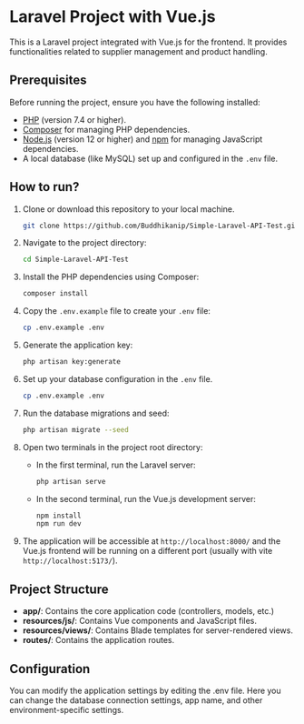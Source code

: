# Laravel Project with Vue.js

This is a Laravel project integrated with Vue.js for the frontend. It provides functionalities related to supplier management and product handling.

## Prerequisites

Before running the project, ensure you have the following installed:

-   [PHP](https://www.php.net/) (version 7.4 or higher).
-   [Composer](https://getcomposer.org/) for managing PHP dependencies.
-   [Node.js](https://nodejs.org/) (version 12 or higher) and [npm](https://www.npmjs.com/) for managing JavaScript dependencies.
-   A local database (like MySQL) set up and configured in the `.env` file.

## How to run?

1. Clone or download this repository to your local machine.

    ```bash
    git clone https://github.com/Buddhikanip/Simple-Laravel-API-Test.git
    ```

2. Navigate to the project directory:
    ```bash
    cd Simple-Laravel-API-Test
    ```
3. Install the PHP dependencies using Composer:
    ```bash
    composer install
    ```
4. Copy the `.env.example` file to create your `.env` file:
    ```bash
    cp .env.example .env
    ```
5. Generate the application key:
    ```bash
    php artisan key:generate
    ```
6. Set up your database configuration in the `.env` file.
    ```bash
    cp .env.example .env
    ```
7. Run the database migrations and seed:
    ```bash
    php artisan migrate --seed
    ```
8. Open two terminals in the project root directory:

    - In the first terminal, run the Laravel server:

        ```bash
        php artisan serve
        ```

    - In the second terminal, run the Vue.js development server:
        ```bash
        npm install
        npm run dev
        ```

9. The application will be accessible at `http://localhost:8000/` and the Vue.js frontend will be running on a different port (usually with vite `http://localhost:5173/`).

## Project Structure

-   **app/**: Contains the core application code (controllers, models, etc.)
-   **resources/js/**: Contains Vue components and JavaScript files.
-   **resources/views/**: Contains Blade templates for server-rendered views.
-   **routes/**: Contains the application routes.

## Configuration

You can modify the application settings by editing the .env file. Here you can change the database connection settings, app name, and other environment-specific settings.
